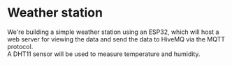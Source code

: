 # Weather station

We're building a simple weather station using an ESP32, which will host a web server for viewing the data and send the data to HiveMQ via the MQTT protocol. </br>
A DHT11 sensor will be used to measure temperature and humidity. </br>

